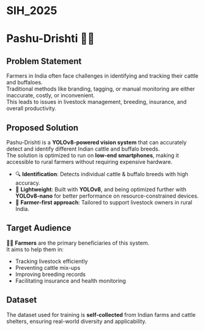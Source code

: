 # SIH_2025
# Pashu-Drishti 🐄📱

## Problem Statement
Farmers in India often face challenges in identifying and tracking their cattle and buffaloes.  
Traditional methods like branding, tagging, or manual monitoring are either inaccurate, costly, or inconvenient.  
This leads to issues in livestock management, breeding, insurance, and overall productivity.

## Proposed Solution
Pashu-Drishti is a **YOLOv8-powered vision system** that can accurately detect and identify different Indian cattle and buffalo breeds.  
The solution is optimized to run on **low-end smartphones**, making it accessible to rural farmers without requiring expensive hardware.

- 🔍 **Identification**: Detects individual cattle & buffalo breeds with high accuracy.  
- 📱 **Lightweight**: Built with **YOLOv8**, and being optimized further with **YOLOv8-nano** for better performance on resource-constrained devices.  
- 🚜 **Farmer-first approach**: Tailored to support livestock owners in rural India.

## Target Audience
👨‍🌾 **Farmers** are the primary beneficiaries of this system.  
It aims to help them in:  
- Tracking livestock efficiently  
- Preventing cattle mix-ups  
- Improving breeding records  
- Facilitating insurance and health monitoring  

## Dataset
The dataset used for training is **self-collected** from Indian farms and cattle shelters, ensuring real-world diversity and applicability.
